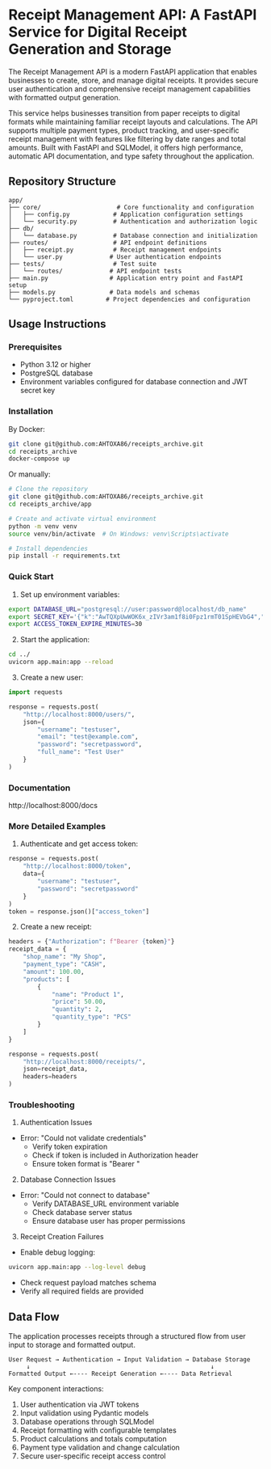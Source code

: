 # Receipt Management API: A FastAPI Service for Digital Receipt Generation and Storage

The Receipt Management API is a modern FastAPI application that enables businesses to create, store, and manage digital receipts. It provides secure user authentication and comprehensive receipt management capabilities with formatted output generation.

This service helps businesses transition from paper receipts to digital formats while maintaining familiar receipt layouts and calculations. The API supports multiple payment types, product tracking, and user-specific receipt management with features like filtering by date ranges and total amounts. Built with FastAPI and SQLModel, it offers high performance, automatic API documentation, and type safety throughout the application.

## Repository Structure
```
app/
├── core/                     # Core functionality and configuration
│   ├── config.py            # Application configuration settings
│   └── security.py          # Authentication and authorization logic
├── db/
│   └── database.py          # Database connection and initialization
├── routes/                  # API endpoint definitions
│   ├── receipt.py           # Receipt management endpoints
│   └── user.py             # User authentication endpoints
├── tests/                   # Test suite
│   └── routes/             # API endpoint tests
├── main.py                 # Application entry point and FastAPI setup
├── models.py               # Data models and schemas
└── pyproject.toml         # Project dependencies and configuration
```

## Usage Instructions
### Prerequisites
- Python 3.12 or higher
- PostgreSQL database
- Environment variables configured for database connection and JWT secret key

### Installation

By Docker:
```bash
git clone git@github.com:AHTOXA86/receipts_archive.git
cd receipts_archive
docker-compose up
```

Or manually:
```bash
# Clone the repository
git clone git@github.com:AHTOXA86/receipts_archive.git
cd receipts_archive/app

# Create and activate virtual environment
python -m venv venv
source venv/bin/activate  # On Windows: venv\Scripts\activate

# Install dependencies
pip install -r requirements.txt
```

### Quick Start
1. Set up environment variables:
```bash
export DATABASE_URL="postgresql://user:password@localhost/db_name"
export SECRET_KEY='{"k":"AwTQXpUwWOK6x_zIVr3am1f8i0Fpz1rmT01SpHEVbG4","kty":"oct"}'
export ACCESS_TOKEN_EXPIRE_MINUTES=30
```

2. Start the application:
```bash
cd ../
uvicorn app.main:app --reload
```

3. Create a new user:
```python
import requests

response = requests.post(
    "http://localhost:8000/users/",
    json={
        "username": "testuser",
        "email": "test@example.com",
        "password": "secretpassword",
        "full_name": "Test User"
    }
)
```
### Documentation
http://localhost:8000/docs


### More Detailed Examples
1. Authenticate and get access token:
```python
response = requests.post(
    "http://localhost:8000/token",
    data={
        "username": "testuser",
        "password": "secretpassword"
    }
)
token = response.json()["access_token"]
```

2. Create a new receipt:
```python
headers = {"Authorization": f"Bearer {token}"}
receipt_data = {
    "shop_name": "My Shop",
    "payment_type": "CASH",
    "amount": 100.00,
    "products": [
        {
            "name": "Product 1",
            "price": 50.00,
            "quantity": 2,
            "quantity_type": "PCS"
        }
    ]
}

response = requests.post(
    "http://localhost:8000/receipts/",
    json=receipt_data,
    headers=headers
)
```

### Troubleshooting
1. Authentication Issues
- Error: "Could not validate credentials"
  - Verify token expiration
  - Check if token is included in Authorization header
  - Ensure token format is "Bearer <token>"

2. Database Connection Issues
- Error: "Could not connect to database"
  - Verify DATABASE_URL environment variable
  - Check database server status
  - Ensure database user has proper permissions

3. Receipt Creation Failures
- Enable debug logging:
```bash
uvicorn app.main:app --log-level debug
```
- Check request payload matches schema
- Verify all required fields are provided

## Data Flow
The application processes receipts through a structured flow from user input to storage and formatted output.

```ascii
User Request → Authentication → Input Validation → Database Storage
     ↓                                                  ↓
Formatted Output ←---- Receipt Generation ←---- Data Retrieval
```

Key component interactions:
1. User authentication via JWT tokens
2. Input validation using Pydantic models
3. Database operations through SQLModel
4. Receipt formatting with configurable templates
5. Product calculations and totals computation
6. Payment type validation and change calculation
7. Secure user-specific receipt access control